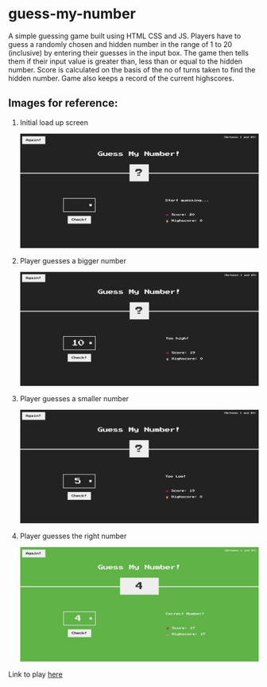 # guess-my-number

A simple guessing game built using HTML CSS and JS. Players have to guess a randomly chosen and hidden number in the range of 1 to 20 (inclusive) by entering their guesses in the input box. The game then tells them if their input value is greater than, less than or equal to the hidden number. Score is calculated on the basis of the no of turns taken to find the hidden number. Game also keeps a record of the current highscores.

## Images for reference:

1) Initial load up screen

   ![](https://github.com/Sushant-Mittal/guess-my-number/blob/main/screenshot-127.0.0.1_5500-2024.09.16-21_43_12.png)

2) Player guesses a bigger number

   ![](https://github.com/Sushant-Mittal/guess-my-number/blob/main/screenshot-127.0.0.1_5500-2024.09.16-21_45_00.png)

3) Player guesses a smaller number

   ![](https://github.com/Sushant-Mittal/guess-my-number/blob/main/screenshot-127.0.0.1_5500-2024.09.16-21_44_12.png)

4) Player guesses the right number

   ![](https://github.com/Sushant-Mittal/guess-my-number/blob/main/screenshot-127.0.0.1_5500-2024.09.16-21_45_35.png)


Link to play [here]()
